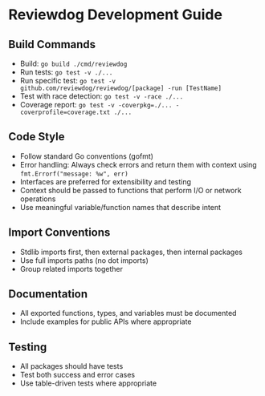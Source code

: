 # Reviewdog Development Guide

## Build Commands
- Build: `go build ./cmd/reviewdog`
- Run tests: `go test -v ./...`
- Run specific test: `go test -v github.com/reviewdog/reviewdog/[package] -run [TestName]`
- Test with race detection: `go test -v -race ./...`
- Coverage report: `go test -v -coverpkg=./... -coverprofile=coverage.txt ./...`

## Code Style
- Follow standard Go conventions (gofmt)
- Error handling: Always check errors and return them with context using `fmt.Errorf("message: %w", err)`
- Interfaces are preferred for extensibility and testing
- Context should be passed to functions that perform I/O or network operations
- Use meaningful variable/function names that describe intent

## Import Conventions
- Stdlib imports first, then external packages, then internal packages
- Use full imports paths (no dot imports)
- Group related imports together

## Documentation
- All exported functions, types, and variables must be documented
- Include examples for public APIs where appropriate

## Testing
- All packages should have tests
- Test both success and error cases
- Use table-driven tests where appropriate